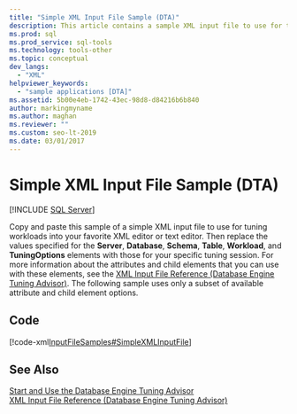 ```yaml
---
title: "Simple XML Input File Sample (DTA)"
description: This article contains a sample XML input file to use for tuning workloads to use with Database Engine Tuning Advisor.
ms.prod: sql
ms.prod_service: sql-tools
ms.technology: tools-other
ms.topic: conceptual
dev_langs: 
  - "XML"
helpviewer_keywords: 
  - "sample applications [DTA]"
ms.assetid: 5b00e4eb-1742-43ec-98d8-d84216b6b840
author: markingmyname
ms.author: maghan
ms.reviewer: ""
ms.custom: seo-lt-2019
ms.date: 03/01/2017
---
```


# Simple XML Input File Sample (DTA)

 [!INCLUDE [SQL Server](../../includes/applies-to-version/sqlserver.md)]

Copy and paste this sample of a simple XML input file to use for tuning workloads into your favorite XML editor or text editor. Then replace the values specified for the **Server**, **Database**, **Schema**, **Table**, **Workload**, and **TuningOptions** elements with those for your specific tuning session. For more information about the attributes and child elements that you can use with these elements, see the [XML Input File Reference &#40;Database Engine Tuning Advisor&#41;](../../tools/dta/xml-input-file-reference-database-engine-tuning-advisor.md). The following sample uses only a subset of available attribute and child element options.  
  
## Code  
 [!code-xml[InputFileSamples#SimpleXMLInputFile](../../tools/dta/codesnippet/xml/simple-xml-input-file-sa_1.xml)]  
  
## See Also  
 [Start and Use the Database Engine Tuning Advisor](../../relational-databases/performance/start-and-use-the-database-engine-tuning-advisor.md)   
 [XML Input File Reference &#40;Database Engine Tuning Advisor&#41;](../../tools/dta/xml-input-file-reference-database-engine-tuning-advisor.md)  
  
  
